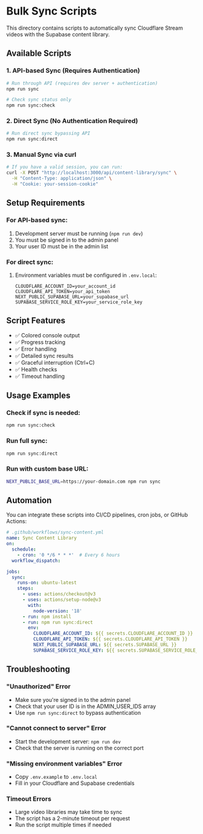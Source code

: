 # Bulk Sync Scripts

This directory contains scripts to automatically sync Cloudflare Stream videos with the Supabase content library.

## Available Scripts

### 1. API-based Sync (Requires Authentication)
```bash
# Run through API (requires dev server + authentication)
npm run sync

# Check sync status only
npm run sync:check
```

### 2. Direct Sync (No Authentication Required)
```bash
# Run direct sync bypassing API
npm run sync:direct
```

### 3. Manual Sync via curl
```bash
# If you have a valid session, you can run:
curl -X POST "http://localhost:3000/api/content-library/sync" \
  -H "Content-Type: application/json" \
  -H "Cookie: your-session-cookie"
```

## Setup Requirements

### For API-based sync:
1. Development server must be running (`npm run dev`)
2. You must be signed in to the admin panel
3. Your user ID must be in the admin list

### For direct sync:
1. Environment variables must be configured in `.env.local`:
   ```env
   CLOUDFLARE_ACCOUNT_ID=your_account_id
   CLOUDFLARE_API_TOKEN=your_api_token
   NEXT_PUBLIC_SUPABASE_URL=your_supabase_url
   SUPABASE_SERVICE_ROLE_KEY=your_service_role_key
   ```

## Script Features

- ✅ Colored console output
- ✅ Progress tracking
- ✅ Error handling
- ✅ Detailed sync results
- ✅ Graceful interruption (Ctrl+C)
- ✅ Health checks
- ✅ Timeout handling

## Usage Examples

### Check if sync is needed:
```bash
npm run sync:check
```

### Run full sync:
```bash
npm run sync:direct
```

### Run with custom base URL:
```bash
NEXT_PUBLIC_BASE_URL=https://your-domain.com npm run sync
```

## Automation

You can integrate these scripts into CI/CD pipelines, cron jobs, or GitHub Actions:

```yaml
# .github/workflows/sync-content.yml
name: Sync Content Library
on:
  schedule:
    - cron: '0 */6 * * *'  # Every 6 hours
  workflow_dispatch:

jobs:
  sync:
    runs-on: ubuntu-latest
    steps:
      - uses: actions/checkout@v3
      - uses: actions/setup-node@v3
        with:
          node-version: '18'
      - run: npm install
      - run: npm run sync:direct
        env:
          CLOUDFLARE_ACCOUNT_ID: ${{ secrets.CLOUDFLARE_ACCOUNT_ID }}
          CLOUDFLARE_API_TOKEN: ${{ secrets.CLOUDFLARE_API_TOKEN }}
          NEXT_PUBLIC_SUPABASE_URL: ${{ secrets.SUPABASE_URL }}
          SUPABASE_SERVICE_ROLE_KEY: ${{ secrets.SUPABASE_SERVICE_ROLE_KEY }}
```

## Troubleshooting

### "Unauthorized" Error
- Make sure you're signed in to the admin panel
- Check that your user ID is in the ADMIN_USER_IDS array
- Use `npm run sync:direct` to bypass authentication

### "Cannot connect to server" Error
- Start the development server: `npm run dev`
- Check that the server is running on the correct port

### "Missing environment variables" Error
- Copy `.env.example` to `.env.local`
- Fill in your Cloudflare and Supabase credentials

### Timeout Errors
- Large video libraries may take time to sync
- The script has a 2-minute timeout per request
- Run the script multiple times if needed